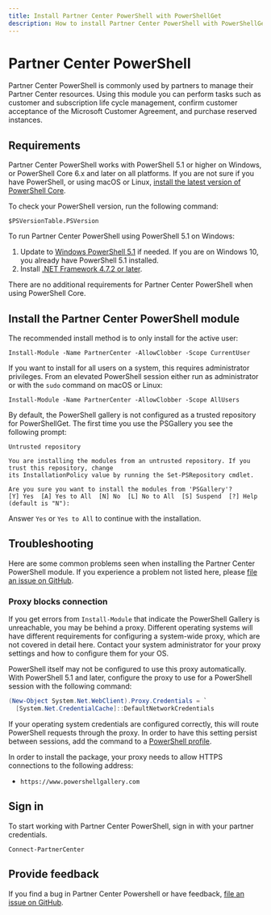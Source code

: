 ```yaml
---
title: Install Partner Center PowerShell with PowerShellGet
description: How to install Partner Center PowerShell with PowerShellGet
---
```


# Partner Center PowerShell

Partner Center PowerShell is commonly used by partners to manage their Partner Center resources. Using this module you can perform tasks such as customer and subscription life cycle management, confirm customer acceptance of the Microsoft Customer Agreement, and purchase reserved instances.

## Requirements

Partner Center PowerShell works with PowerShell 5.1 or higher on Windows, or PowerShell Core 6.x and later on all platforms. If you are not sure if you have PowerShell, or using macOS or Linux, [install the latest version of PowerShell Core](/powershell/scripting/install/installing-powershell#powershell-core).

To check your PowerShell version, run the following command:

```powershell-interactive
$PSVersionTable.PSVersion
```

To run Partner Center PowerShell using PowerShell 5.1 on Windows:

1. Update to [Windows PowerShell 5.1](/powershell/scripting/install/installing-windows-powershell#upgrading-existing-windows-powershell) if needed. If you are on Windows 10, you already have PowerShell 5.1 installed.
2. Install [.NET Framework 4.7.2 or later](/dotnet/framework/install).

There are no additional requirements for Partner Center PowerShell when using PowerShell Core.

## Install the Partner Center PowerShell module

The recommended install method is to only install for the active user:

```powershell-interactive
Install-Module -Name PartnerCenter -AllowClobber -Scope CurrentUser
```

If you want to install for all users on a system, this requires administrator privileges. From an elevated PowerShell session either run as administrator or with the `sudo` command on macOS or Linux:

```powershell-interactive
Install-Module -Name PartnerCenter -AllowClobber -Scope AllUsers
```

By default, the PowerShell gallery is not configured as a trusted repository for PowerShellGet. The first time you use the PSGallery you see the following prompt:

```output
Untrusted repository

You are installing the modules from an untrusted repository. If you trust this repository, change
its InstallationPolicy value by running the Set-PSRepository cmdlet.

Are you sure you want to install the modules from 'PSGallery'?
[Y] Yes  [A] Yes to All  [N] No  [L] No to All  [S] Suspend  [?] Help (default is "N"):
```

Answer `Yes` or `Yes to All` to continue with the installation.

## Troubleshooting

Here are some common problems seen when installing the Partner Center PowerShell module. If you experience a problem not listed here,
please [file an issue on GitHub](https://github.com/microsoft/partner-center-powershell/issues).

### Proxy blocks connection

If you get errors from `Install-Module` that indicate the PowerShell Gallery is unreachable, you may be behind a proxy. Different operating systems will have different requirements for configuring a system-wide proxy, which are not covered in detail here. Contact your system administrator for your proxy settings and how to configure them for your OS.

PowerShell itself may not be configured to use this proxy automatically. With PowerShell 5.1 and later, configure the proxy to use for a PowerShell session with the following command:

```powershell
(New-Object System.Net.WebClient).Proxy.Credentials = `
  [System.Net.CredentialCache]::DefaultNetworkCredentials
```

If your operating system credentials are configured correctly, this will route PowerShell requests through the proxy.
In order to have this setting persist between sessions, add the command to a
[PowerShell profile](/powershell/module/microsoft.powershell.core/about/about_profiles).

In order to install the package, your proxy needs to allow HTTPS connections to the following address:

* `https://www.powershellgallery.com`

## Sign in

To start working with Partner Center PowerShell, sign in with your partner credentials.

```powershell-interactive
Connect-PartnerCenter
```

## Provide feedback

If you find a bug in Partner Center Powershell or have feedback, [file an issue on GitHub](https://github.com/microsoft/partner-center-powersehll/issues).
